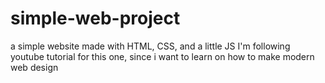 # simple-web-project
a simple website made with HTML, CSS, and a little JS
I'm following youtube tutorial for this one, since i want to learn on how to make modern web design

